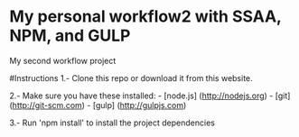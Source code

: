 # My personal workflow2 with SSAA, NPM, and GULP
My second workflow project

#Instructions
1.- Clone this repo or download it from this website.

2.- Make sure you have these installed:
    - [node.js] (http://nodejs.org)
    - [git] (http://git-scm.com)
    - [gulp] (http://gulpjs.com)
    
3.- Run 'npm install' to install the project dependencies
